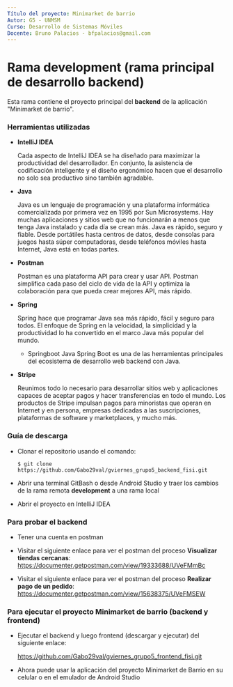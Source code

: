 ```yaml
---
Título del proyecto: Minimarket de barrio
Autor: G5 - UNMSM
Curso: Desarrollo de Sistemas Móviles
Docente: Bruno Palacios - bfpalacios@gmail.com
---
```


Rama development (rama principal de desarrollo backend)
==
Esta rama contiene el proyecto principal del **backend** de la aplicación "Minimarket de barrio".

### Herramientas utilizadas

*   **IntelliJ IDEA**
 
    Cada aspecto de IntelliJ IDEA se ha diseñado para maximizar la productividad del desarrollador. 
    En conjunto, la asistencia de codificación inteligente y el diseño ergonómico hacen que el 
    desarrollo no solo sea productivo sino también agradable.
    
*   **Java** 
    
    Java es un lenguaje de programación y una plataforma informática comercializada por primera vez en 1995 por Sun Microsystems. 
    Hay muchas aplicaciones y sitios web que no    funcionarán a menos que tenga Java instalado y cada día se crean más. 
    Java es rápido, seguro y fiable. Desde portátiles hasta centros de datos, desde consolas para juegos hasta súper computadoras, 
    desde teléfonos móviles hasta Internet, Java está en todas partes.
    
*   **Postman**
    
    Postman es una plataforma API para crear y usar API. Postman simplifica cada paso del ciclo de vida de la API y optimiza la 
    colaboración para que pueda crear mejores API, más rápido.

*   **Spring**

    Spring hace que programar Java sea más rápido, fácil y seguro para todos. El enfoque de Spring en la velocidad, la simplicidad y la 
    productividad lo ha convertido en el marco Java más popular del mundo.
    
    * Springboot
      Java Spring Boot es una de las herramientas principales del ecosistema de desarrollo web backend con Java.  
 
*   **Stripe**
    
    Reunimos todo lo necesario para desarrollar sitios web y aplicaciones capaces de aceptar pagos y hacer transferencias en todo el mundo. 
    Los productos de Stripe impulsan pagos para minoristas que operan en Internet y en persona, empresas dedicadas a las suscripciones, 
    plataformas de software y marketplaces, y mucho más.

### Guía de descarga

*   Clonar el repositorio usando el comando:

        $ git clone https://github.com/Gabo29val/gviernes_grupo5_backend_fisi.git
    
*   Abrir una terminal GitBash o desde Android Studio y traer los cambios de la rama remota **development** a una rama local

*   Abrir el proyecto en IntelliJ IDEA

### Para probar el backend

*   Tener una cuenta en postman
    
*   Visitar el siguiente enlace para ver el postman del proceso **Visualizar tiendas cercanas**:
    https://documenter.getpostman.com/view/19333688/UVeFMmBc
    
*   Visitar el siguiente enlace para ver el postman del proceso **Realizar pago de un pedido**:
    https://documenter.getpostman.com/view/15638375/UVeFMSEW
    
### Para ejecutar el proyecto Minimarket de barrio (backend y frontend) 

*   Ejecutar el backend y luego frontend (descargar y ejecutar) del siguiente enlace:
    
    https://github.com/Gabo29val/gviernes_grupo5_frontend_fisi.git

*   Ahora puede usar la aplicación del proyecto Minimarket de Barrio en su celular o en el emulador de Android Studio

